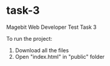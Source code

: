 # task-3
 Magebit Web Developer Test Task 3

To run the project:

1. Download all the files
2. Open "index.html" in "public" folder
